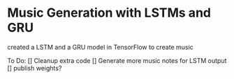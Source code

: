 # Music Generation with LSTMs and GRU
 created a LSTM and a GRU model in TensorFlow to create music 


To Do:
[] Cleanup extra code
[] Generate more music notes for LSTM output
[] publish weights?
